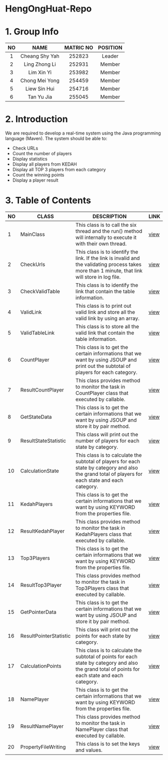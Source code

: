 # HengOngHuat-Repo

# 1. Group Info
| NO |      NAME      | MATRIC NO | POSITION |
|:--:|:--------------:|:---------:|:--------:|
|  1 | Cheang Shy Yah |   252823  |  Leader  |
|  2 | Ling Zhong Li  |   252931  |  Member  |
|  3 | Lim Xin Yi     |   253982  |  Member  |
|  4 | Chong Mei Yong |   254459  |  Member  |
|  5 | Liew Sin Hui   |   254716  |  Member  |
|  6 | Tan Yu Jia     |   255045  |  Member  |


# 2. Introduction
We are required to develop a real-time system using the Java programming language (Maven).
The system should be able to:
- Check URLs
- Count the number of players
- Display statistics
- Display all players from KEDAH
- Display all TOP 3 players from each category
- Count the winning points
- Display a player result


# 3. Table of Contents
| NO | CLASS                  | DESCRIPTION                                                                                                                                         | LINK                                                                                                                             |
|----|------------------------|-----------------------------------------------------------------------------------------------------------------------------------------------------|----------------------------------------------------------------------------------------------------------------------------------|
| 1  | MainClass              | This class is to call the six thread and the run() method will internally to execute it with their own thread.                                      | [view](https://github.com/STIW3054-A182/HengOngHuat-Repo/blob/master/src/main/java/com/groupProject/MainClass.java)              |
| 2  | CheckUrls              | This class is to identify the link. If the link is invalid and the validating process takes more than 1 minute, that link will store in log file.   | [view](https://github.com/STIW3054-A182/HengOngHuat-Repo/blob/master/src/main/java/com/groupProject/CheckUrls.java)              |
| 3  | CheckValidTable        | This class is to identify the link that contain the table information.                                                                              | [view](https://github.com/STIW3054-A182/HengOngHuat-Repo/blob/master/src/main/java/com/groupProject/CheckValidTable.java)        |
| 4  | ValidLink              | This class is to print out valid link and store all the valid link by using an array.                                                               | [view](https://github.com/STIW3054-A182/HengOngHuat-Repo/blob/master/src/main/java/com/groupProject/ValidLink.java)              |
| 5  | ValidTableLink         | This class is to store all the valid link that contain the table information.                                                                       | [view](https://github.com/STIW3054-A182/HengOngHuat-Repo/blob/master/src/main/java/com/groupProject/ValidTableLink.java)         |
| 6  | CountPlayer            | This class is to get the certain informations that we want by using JSOUP and print out the subtotal of players for each category.                  | [view](https://github.com/STIW3054-A182/HengOngHuat-Repo/blob/master/src/main/java/com/groupProject/CountPlayer.java)            |
| 7  | ResultCountPlayer      | This class provides method to monitor the task in CountPlayer class that executed by callable.                                                      | [view](https://github.com/STIW3054-A182/HengOngHuat-Repo/blob/master/src/main/java/com/groupProject/ResultCountPlayer.java)      |
| 8  | GetStateData           | This class is to get the certain informations that we want by using JSOUP and store it by pair method.                                              | [view](https://github.com/STIW3054-A182/HengOngHuat-Repo/blob/master/src/main/java/com/groupProject/GetStateData.java)           |
| 9  | ResultStateStatistic   | This class will print out the number of players for each state by category.                                                                         | [view](https://github.com/STIW3054-A182/HengOngHuat-Repo/blob/master/src/main/java/com/groupProject/ResultStateStatistic.java)   |
| 10 | CalculationState       | This class is to calculate the subtotal of players for each state by category and also the grand total of players for each state and each category. | [view](https://github.com/STIW3054-A182/HengOngHuat-Repo/blob/master/src/main/java/com/groupProject/CalculationState.java)       |
| 11 | KedahPlayers           | This class is to get the certain informations that we want by using KEYWORD from the properties file.                                               | [view](https://github.com/STIW3054-A182/HengOngHuat-Repo/blob/master/src/main/java/com/groupProject/KedahPlayers.java)           |
| 12 | ResultKedahPlayer      | This class provides method to monitor the task in KedahPlayers class that executed by callable.                                                     | [view](https://github.com/STIW3054-A182/HengOngHuat-Repo/blob/master/src/main/java/com/groupProject/ResultKedahPlayer.java)      |
| 13 | Top3Players            | This class is to get the certain informations that we want by using KEYWORD from the properties file.                                               | [view](https://github.com/STIW3054-A182/HengOngHuat-Repo/blob/master/src/main/java/com/groupProject/Top3Players.java)            |
| 14 | ResultTop3Player       | This class provides method to monitor the task in Top3Players class that executed by callable.                                                      | [view](https://github.com/STIW3054-A182/HengOngHuat-Repo/blob/master/src/main/java/com/groupProject/ResultTop3Player.java)       |
| 15 | GetPointerData         | This class is to get the certain informations that we want by using JSOUP and store it by pair method.                                              | [view](https://github.com/STIW3054-A182/HengOngHuat-Repo/blob/master/src/main/java/com/groupProject/GetPointerData.java)         |
| 16 | ResultPointerStatistic | This class will print out the points for each state by category.                                                                                    | [view](https://github.com/STIW3054-A182/HengOngHuat-Repo/blob/master/src/main/java/com/groupProject/ResultPointerStatistic.java) |
| 17 | CalculationPoints      | This class is to calculate the subtotal of points for each state by category and also the grand total of points for each state and each category.   | [view](https://github.com/STIW3054-A182/HengOngHuat-Repo/blob/master/src/main/java/com/groupProject/CalculationPoints.java)      |
| 18 | NamePlayer             | This class is to get the certain informations that we want by using KEYWORD from the properties file.                                               | [view](https://github.com/STIW3054-A182/HengOngHuat-Repo/blob/master/src/main/java/com/groupProject/NamePlayer.java)             |
| 19 | ResultNamePlayer       | This class provides method to monitor the task in NamePlayer class that executed by callable.                                                       | [view](https://github.com/STIW3054-A182/HengOngHuat-Repo/blob/master/src/main/java/com/groupProject/ResultNamePlayer.java)       |
| 20 | PropertyFileWriting    | This class is to set the keys and values.                                                                                                           | [view](https://github.com/STIW3054-A182/HengOngHuat-Repo/blob/master/src/main/java/com/groupProject/PropertyFileWriting.java)    |
